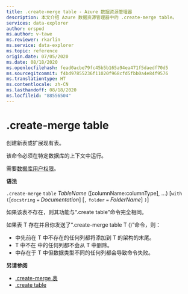 ```yaml
---
title: .create-merge table - Azure 数据资源管理器
description: 本文介绍 Azure 数据资源管理器中的 .create-merge table。
services: data-explorer
author: orspod
ms.author: v-tawe
ms.reviewer: rkarlin
ms.service: data-explorer
ms.topic: reference
origin.date: 07/05/2020
ms.date: 08/18/2020
ms.openlocfilehash: fead0acbe79fc45b5b165a94ea471f5daedf70d5
ms.sourcegitcommit: f4bd97855236f11020f968cfd5fbb0a4e84f9576
ms.translationtype: HT
ms.contentlocale: zh-CN
ms.lasthandoff: 08/18/2020
ms.locfileid: "88556504"
---
```

# <a name="create-merge-table"></a>.create-merge table

创建新表或扩展现有表。 

该命令必须在特定数据库的上下文中运行。 

需要[数据库用户权限](../management/access-control/role-based-authorization.md)。

**语法**

`.create-merge` `table` *TableName* ([columnName:columnType], ...)  [`with` `(`[`docstring` `=` *Documentation*] [`,` `folder` `=` *FolderName*] `)`]

如果该表不存在，则其功能与“.create table”命令完全相同。

如果表 T 存在并且你发送了“.create-merge table T (<columns specification>)”命令，则：

* <columns specification> 中先前在 T 中不存在的任何列都将添加到 T 的架构的末尾。
* T 中不在 <columns specification> 中的任何列都不会从 T 中删除。
* <columns specification> 中存在于 T 中但数据类型不同的任何列都会导致命令失败。

**另请参阅**

* [.create-merge 表](create-merge-tables-command.md)
* [.create table](create-table-command.md)
